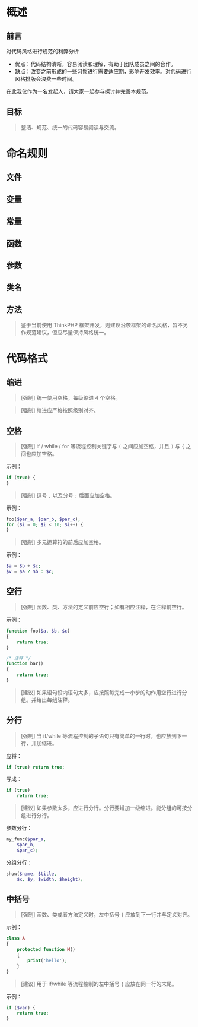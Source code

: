 


概述
====


前言
----

对代码风格进行规范的利弊分析

 - 优点：代码结构清晰，容易阅读和理解，有助于团队成员之间的合作。
 - 缺点：改变之前形成的一些习惯进行需要适应期，影响开发效率。对代码进行风格排版会浪费一些时间。

在此我仅作为一名发起人，请大家一起参与探讨并完善本规范。


目标
----

> 整洁、规范、统一的代码容易阅读与交流。



命名规则
========


文件
----


变量
----


常量
----


函数
----


参数
----


类名
----


方法
----


> 鉴于当前使用 ThinkPHP 框架开发，则建议沿袭框架的命名风格，暂不另作规范建议，但应尽量保持风格统一。



代码格式
========


缩进
----

> [强制] 统一使用空格，每级缩进 4 个空格。

> [强制] 缩进应严格按照级别对齐。


空格
----

> [强制] if / while / for 等流程控制关键字与 `(` 之间应加空格，并且 `)` 与 `{` 之间也应加空格。

示例：
```php
if (true) {
}
```
> [强制] 逗号 `,` 以及分号 `;` 后面应加空格。

示例：
```php
foo($par_a, $par_b, $par_c);
for ($i = 0; $i < 10; $i++) {
}
```

> [强制] 多元运算符的前后应加空格。

示例：
```php
$a = $b + $c;
$v = $a ? $b : $c;
```


空行
----

> [强制] 函数、类、方法的定义前应空行；如有相应注释，在注释前空行。

示例：

```php
function foo($a, $b, $c)
{
    return true;
}

/* 注释 */
function bar()
{
    return true;
}
```

> [建议] 如果语句段内语句太多，应按照每完成一小步的动作用空行进行分组。并给出每组注释。


分行
----

> [强制] 当 if/while 等流程控制的子语句只有简单的一行时，也应放到下一行，并加缩进。

应将：

```php
if (true) return true;
```

写成：

```php
if (true)
    return true;
```

> [建议] 如果参数太多，应进行分行。分行要增加一级缩进。能分组的可按分组进行分行。

参数分行：

```php
my_func($par_a,
    $par_b,
    $par_c);
```

分组分行：

```php
show($name, $title,
    $x, $y, $width, $height);
```


中括号
------

> [强制] 函数、类或者方法定义时，左中括号 `{` 应放到下一行并与定义对齐。

示例：

```php
class A
{
    protected function M()
    {
        print('hello');
    }
}
```

> [建议] 用于 if/while 等流程控制的左中括号 `{` 应放在同一行的末尾。

示例：

```php
if ($var) {
    return true;
}
```
